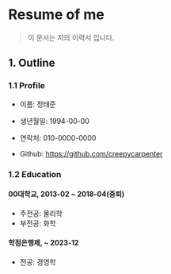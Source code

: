 # Resume of me
> 이 문서는 저의 이력서 입니다.


## 1. Outline
### 1.1 Profile
 
* 이름: 정태준
 
* 생년월일: 1994-00-00
 
* 연락처: 010-0000-0000

* Github: https://github.com/creepycarpenter


### 1.2 Education

#### 00대학교, 2013-02 ~ 2018-04(중퇴)
* 주전공: 물리학
* 부전공: 화학

#### 학점은행제, ~ 2023-12
* 전공: 경영학
 